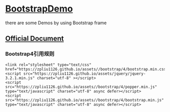 # [BootstrapDemo](https://zpliu1126.github.io/BootstrapDemo/)
there are some Demos  by using Bootstrap frame
## [Official Document](https://getbootstrap.com/docs/4.3/getting-started/introduction/)

###  Bootstrap4引用规则

```
<link rel="stylesheet" type="text/css" href="https://zpliu1126.github.io/assets//bootstrap/4/bootstrap.min.css">
<script src="https://zpliu1126.github.io/assets/jquery/jquery-3.2.1.min.js" charset="utf-8" ></script>
<script src="https://zpliu1126.github.io/assets//bootstrap/4/popper.min.js" type="text/javascript" charset="utf-8" async defer></script>
<script src="https://zpliu1126.github.io/assets//bootstrap/4/bootstrap.min.js" type="text/javascript" charset="utf-8" async defer></script>
```
